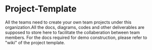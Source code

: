 # Project-Template
All the teams need to create your own team projects under this organization.All the docs, diagrams, codes and other deliverables are supposed to store here to facilitate the collaberation between team members.
For the docs required for demo construction, please refer to "wiki" of the project template.
